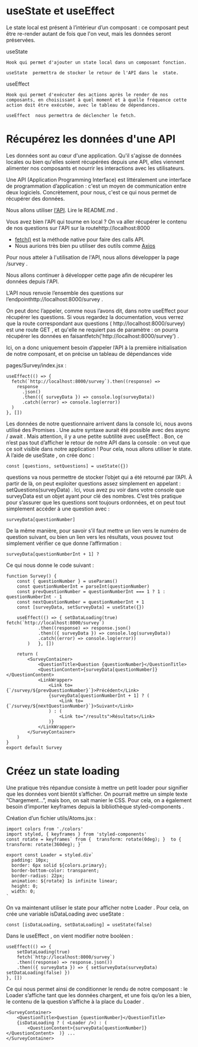 # useState et useEffect
Le state local est présent à l’intérieur d’un composant : ce composant peut être re-render autant de fois que l'on veut, mais les données seront préservées. 

useState 
```
Hook qui permet d'ajouter un state local dans un composant fonction.
```
```
useState  permettra de stocker le retour de l'API dans le  state. 
```
useEffect
```
Hook qui permet d'exécuter des actions après le render de nos composants, en choisissant à quel moment et à quelle fréquence cette action doit être exécutée, avec le tableau de dépendances.
```
```
useEffect  nous permettra de déclencher le fetch.
```

# Récupérez les données d'une API

Les données sont au cœur d'une application. Qu'il s'agisse de données locales ou bien qu'elles soient récupérées depuis une API, elles viennent alimenter nos composants et nourrir les interactions avec les utilisateurs.

Une API (Application Programming Interface) est littéralement une interface de programmation d’application : c'est un moyen de communication entre deux logiciels. Concrètement, pour nous, c'est ce qui nous permet de récupérer des données. 

Nous allons utiliser [l'API]( https://github.com/OpenClassrooms-Student-Center/7150606-API-React-intermediaire). Lire le  README.md  .  

Vous avez bien l'API qui tourne en local ? On va aller récupérer le contenu de nos questions sur l'API sur la routehttp://localhost:8000

- [fetch()](https://developer.mozilla.org/fr/docs/Web/API/Fetch_API/Using_Fetch) est la méthode native pour faire des calls API. 
- Nous aurions très bien pu utiliser des outils comme [Axios](https://github.com/axios/axios)

Pour nous atteler à l'utilisation de l'API, nous allons développer la page /survey  . 

Nous allons continuer à développer cette page afin de récupérer les données depuis l'API. 

L’API nous renvoie l’ensemble des questions sur l’endpointhttp://localhost:8000/survey  .

On peut donc l’appeler, comme nous l’avons dit, dans notre useEffect  pour récupérer les questions. 
Si vous regardez la documentation, vous verrez que la route correspondant aux questions ( http://localhost:8000/survey) est une route GET  , et qu'elle ne requiert pas de paramètre : on pourra récupérer les données en faisantfetch('http://localhost:8000/survey') .

Ici, on a donc uniquement besoin d’appeler l’API à la première initialisation de notre composant, et on précise un tableau de dépendances vide 



pages/Survey/index.jsx : 

```
useEffect(() => {
  fetch(`http://localhost:8000/survey`).then((response) =>
    response
      .json()
      .then(({ surveyData }) => console.log(surveyData))
      .catch((error) => console.log(error))
  )
}, [])
```

Les données de notre questionnaire arrivent dans la console 
Ici, nous avons utilisé des  Promises  . Une autre syntaxe aurait été possible avec des async  / await  . Mais attention, il y a une petite subtilité avec useEffect  .
Bon, ce n’est pas tout d’afficher le retour de notre API dans la console : on veut que ce soit visible dans notre application !
Pour cela, nous allons utiliser le state. À l’aide de useState  , on crée donc :
```
const [questions, setQuestions] = useState({})
```
questions  va nous permettre de stocker l’objet qui a été retourné par l’API. À partir de là, on peut exploiter questions  assez simplement en appelant :
setQuestions(surveyData)  .
Ici, vous avez pu voir dans votre console que surveyData  est un objet ayant pour clé des nombres. C’est très pratique pour s’assurer que les questions sont toujours ordonnées, et on peut tout simplement accéder à une question avec :
```
surveyData[questionNumber]
```

De la même manière, pour savoir s’il faut mettre un lien vers le numéro de question suivant, ou bien un lien vers les résultats, vous pouvez tout simplement vérifier ce que donne l’affirmation :

```
surveyData[questionNumberInt + 1] ?
```
Ce qui nous donne le code suivant :
```
function Survey() {
    const { questionNumber } = useParams()
    const questionNumberInt = parseInt(questionNumber)
    const prevQuestionNumber = questionNumberInt === 1 ? 1 : questionNumberInt - 1
    const nextQuestionNumber = questionNumberInt + 1
    const [surveyData, setSurveyData] = useState({})

    useEffect(() => { setDataLoading(true)   fetch(`http://localhost:8000/survey`)
            .then((response) => response.json()
            .then(({ surveyData }) => console.log(surveyData))
            .catch((error) => console.log(error))
        )   }, [])
 
    return (
        <SurveyContainer>
            <QuestionTitle>Question {questionNumber}</QuestionTitle>
            <QuestionContent>{surveyData[questionNumber]}   </QuestionContent>
            <LinkWrapper>
                <Link to={`/survey/${prevQuestionNumber}`}>Précédent</Link>
                {surveyData[questionNumberInt + 1] ? (
                    <Link to={`/survey/${nextQuestionNumber}`}>Suivant</Link>
                ) : (
                    <Link to="/results">Résultats</Link>
                )}
            </LinkWrapper>
        </SurveyContainer>
    )
}
export default Survey

```

# Créez un state loading

Une pratique très répandue consiste à mettre un petit loader pour signifier que les données vont bientôt s’afficher. On pourrait mettre un simple texte “Chargement...”, mais bon, on sait manier le CSS.
Pour cela, on a également besoin d’importer keyframes depuis la bibliothèque styled-components  . 

Création d’un fichier utils/Atoms.jsx : 


```
import colors from './colors'
import styled, { keyframes } from 'styled-components'
const rotate = keyframes` from {  transform: rotate(0deg); }  to { transform: rotate(360deg); }`

export const Loader = styled.div`
  padding: 10px;
  border: 6px solid ${colors.primary};
  border-bottom-color: transparent;
  border-radius: 22px;
  animation: ${rotate} 1s infinite linear;
  height: 0;
  width: 0;
`
```
On va maintenant utiliser le state pour afficher notre Loader  . Pour cela, on crée une variable isDataLoading  avec useState  :

```
const [isDataLoading, setDataLoading] = useState(false)
```
Dans le useEffect  , on vient modifier notre booléen :

```
useEffect(() => {
    setDataLoading(true)
    fetch(`http://localhost:8000/survey`)
    .then((response) => response.json())
    .then(({ surveyData }) => { setSurveyData(surveyData)  setDataLoading(false) })
}, [])
```
Ce qui nous permet ainsi de conditionner le rendu de notre composant : le Loader  s’affiche tant que les données chargent, et une fois qu’on les a bien, le contenu de la question s’affiche à la place du Loader  .

```
<SurveyContainer>
    <QuestionTitle>Question {questionNumber}</QuestionTitle>
    {isDataLoading ? ( <Loader />) : (
        <QuestionContent>{surveyData[questionNumber]}</QuestionContent>  )} ... 
</SurveyContainer>
```


